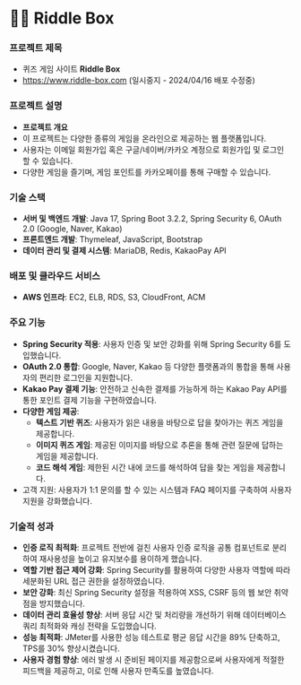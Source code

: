 
# 🧙🏻 Riddle Box


### 프로젝트 제목
- 퀴즈 게임 사이트 **Riddle Box** 
- https://www.riddle-box.com (일시중지 - 2024/04/16 배포 수정중)

### 프로젝트 설명
- **프로젝트 개요**
- 이 프로젝트는 다양한 종류의 게임을 온라인으로 제공하는 웹 플랫폼입니다. 
- 사용자는 이메일 회원가입 혹은 구글/네이버/카카오 계정으로 회원가입 및 로그인 할 수 있습니다.
- 다양한 게임을 즐기며, 게임 포인트를 카카오페이를 통해 구매할 수 있습니다.

### 기술 스택
- **서버 및 백엔드 개발**: Java 17, Spring Boot 3.2.2, Spring Security 6, OAuth 2.0 (Google, Naver, Kakao)
- **프론트엔드 개발**: Thymeleaf, JavaScript, Bootstrap
- **데이터 관리 및 결제 시스템**: MariaDB, Redis, KakaoPay API

### 배포 및 클라우드 서비스
- **AWS 인프라**: EC2, ELB, RDS, S3, CloudFront, ACM

### 주요 기능
- **Spring Security 적용**: 사용자 인증 및 보안 강화를 위해 Spring Security 6를 도입했습니다.
- **OAuth 2.0 통합**: Google, Naver, Kakao 등 다양한 플랫폼과의 통합을 통해 사용자의 편리한 로그인을 지원합니다.
- **Kakao Pay 결제 기능**: 안전하고 신속한 결제를 가능하게 하는 Kakao Pay API를 통한 포인트 결제 기능을 구현하였습니다.
- **다양한 게임 제공**:
   - **텍스트 기반 퀴즈**: 사용자가 읽은 내용을 바탕으로 답을 찾아가는 퀴즈 게임을 제공합니다.
   - **이미지 퀴즈 게임**: 제공된 이미지를 바탕으로 추론을 통해 관련 질문에 답하는 게임을 제공합니다.
   - **코드 해석 게임**: 제한된 시간 내에 코드를 해석하여 답을 찾는 게임을 제공합니다.
- 고객 지원: 사용자가 1:1 문의를 할 수 있는 시스템과 FAQ 페이지를 구축하여 사용자 지원을 강화했습니다.

### 기술적 성과
- **인증 로직 최적화**: 프로젝트 전반에 걸친 사용자 인증 로직을 공통 컴포넌트로 분리하여 재사용성을 높이고 유지보수를 용이하게 했습니다.
- **역할 기반 접근 제어 강화**: Spring Security를 활용하여 다양한 사용자 역할에 따라 세분화된 URL 접근 권한을 설정하였습니다.
- **보안 강화**: 최신 Spring Security 설정을 적용하여 XSS, CSRF 등의 웹 보안 취약점을 방지했습니다.
- **데이터 관리 효율성 향상**: 서버 응답 시간 및 처리량을 개선하기 위해 데이터베이스 쿼리 최적화와 캐싱 전략을 도입했습니다.
- **성능 최적화**: JMeter를 사용한 성능 테스트로 평균 응답 시간을 89% 단축하고, TPS를 30% 향상시켰습니다.
- **사용자 경험 향상**: 에러 발생 시 준비된 페이지를 제공함으로써 사용자에게 적절한 피드백을 제공하고, 이로 인해 사용자 만족도를 높였습니다.


